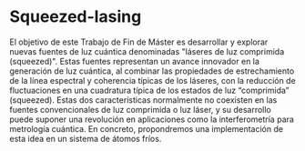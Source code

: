 # Squeezed-lasing
 El objetivo de este Trabajo de Fin de Máster es desarrollar y explorar nuevas fuentes de luz cuántica denominadas "láseres de luz comprimida (squeezed)". Estas fuentes representan un avance innovador en la generación de luz cuántica, al combinar las propiedades de estrechamiento de la línea espectral y coherencia típicas de los láseres, con la reducción de fluctuaciones en una cuadratura típica de los estados de luz “comprimida” (squeezed). Estas dos características normalmente no coexisten en las fuentes convencionales de luz comprimida o luz láser, y su desarrollo puede suponer una revolución en aplicaciones como la interferometría para metrología cuántica. En concreto, propondremos una implementación de esta idea en un sistema de átomos fríos.
